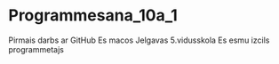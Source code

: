 # Programmesana_10a_1
Pirmais darbs ar GitHub
Es macos Jelgavas 5.vidusskola 
Es esmu izcils programmetajs
